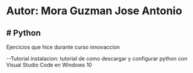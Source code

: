 <h1>Autor: Mora Guzman Jose Antonio</h1>
<h2># Python</h2>
Ejercicios que hice durante curso innovaccion 

--Tutorial instalacion: tutorial de como descargar y configurar python con Visual Studio Code en Windows 10
